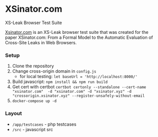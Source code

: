 # XSinator.com
XS-Leak Browser Test Suite 

[Xsinator.com](https://xsinator.com/) is an XS-Leak browser test suite that was created for the paper  XSinator.com: From a Formal Model to the Automatic Evaluation of Cross-Site Leaks in Web Browsers. 

### Setup

1. Clone the repository
1. Change cross-origin domain in `config.js`
    - for local testing: `let baseUrl = 'http://localhost:8000/'`
1. Build javascript: `npm install && npm run build`
1. Get cert with certbot `certbot certonly --standalone --cert-name "xsinator.com"  -d "xsinator.com" -d "xsinator.xyz" -d "crossorigin.xsinator.xyz" --register-unsafely-without-email`
1. `docker-compose up -d`
    


### Layout

- `/app/testcases` - php testcases 
- `/src` - javascript src 

